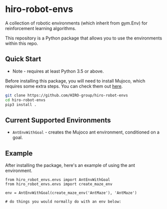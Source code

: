 # hiro-robot-envs

A collection of robotic environments (which inherit from gym.Env) for reinforcement learning algorithms.

This repository is a Python package that allows you to use the environments within this repo.


## Quick Start

* Note - requires at least Python 3.5 or above.

Before installing this package, you will need to install Mujoco,
which requires some extra steps. You can check them out [here](https://github.com/openai/mujoco-py#install-mujoco).

```sh
git clone https://github.com/HIRO-group/hiro-robot-envs
cd hiro-robot-envs
pip3 install .
```

## Current Supported Environments

- `AntEnvWithGoal` - creates the Mujoco ant environment, conditioned on a goal.

## Example

After installing the package, here's an example of using the
ant environment.

```python3
from hiro_robot_envs.envs import AntEnvWithGoal
from hiro_robot_envs.envs import create_maze_env

env = AntEnvWithGoal(create_maze_env('AntMaze'), 'AntMaze')

# do things you would normally do with an env below:

```
